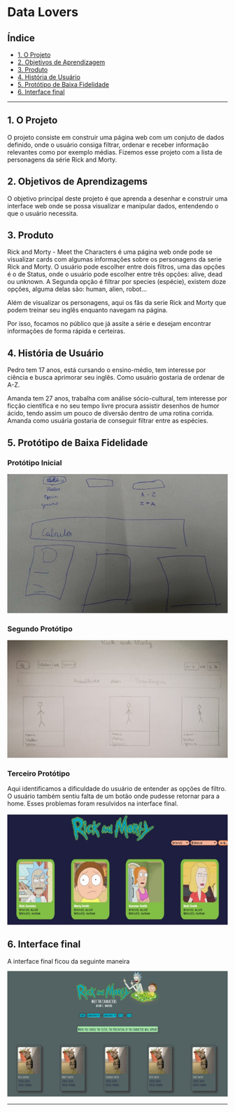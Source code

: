 # Data Lovers

## Índice

* [1. O Projeto](#1-O-Projeto)
* [2. Objetivos de Aprendizagem](#2-objetivos-de-aprendizagem)
* [3. Produto](#3-Produto)
* [4. História de Usuário](#4-História-de-Usuário)
* [5. Protótipo de Baixa Fidelidade](#5-Protótipo-de-Baixa-Fidelidade)
* [6. Interface final](#6-Interface-final)

***

## 1. O Projeto

O projeto consiste em construir uma página web com um conjuto de dados definido,
onde o usuário consiga filtrar, ordenar e receber informação relevantes como por exemplo médias.
Fizemos esse projeto com a lista de personagens da série Rick and Morty.



## 2. Objetivos de Aprendizagems

O objetivo principal deste projeto é que aprenda a desenhar e construir uma interface web onde se possa visualizar e manipular dados, entendendo o que o usuário necessita.


## 3. Produto

Rick and Morty - Meet the Characters é uma página web onde pode se visualizar cards com algumas informações sobre os personagens
da serie Rick and Morty. O usuário pode escolher entre dois filtros, uma das opções é o de Status, onde o usuário pode escolher entre três opções: alive, dead ou unknown. A Segunda opção é filtrar por species (espécie), existem doze opções, alguma delas são: human, alien, robot...

Além de visualizar os personagens, aqui os fãs da serie Rick and Morty que podem treinar seu inglês enquanto
navegam na página.

Por isso, focamos no público que já assite a série e desejam encontrar informações de forma rápida e certeiras.



## 4. História de Usuário

Pedro tem 17 anos, está cursando o ensino-médio, tem interesse por ciência e busca aprimorar seu inglês. Como usuário gostaria de ordenar de A-Z.

Amanda tem 27 anos, trabalha com análise sócio-cultural, tem interesse por ficção científica e no seu tempo livre procura assistir desenhos de humor ácido, tendo assim um pouco de diversão dentro de uma rotina corrida.
Amanda como usuária gostaria de conseguir filtrar entre as espécies.



## 5. Protótipo de Baixa Fidelidade

### Protótipo Inicial
![prot1](prot1.jpeg)


### Segundo Protótipo
![prot2](prot2.jpeg)


### Terceiro Protótipo

Aqui identificamos a dificuldade do usuário de entender as opções de filtro. O usuário também sentiu falta de um botão onde pudesse retornar para a home. Esses problemas foram resulvidos na interface final.

![prot3](prot3.jpeg)

## 6. Interface final

A interface final ficou da seguinte maneira

![prot4](prot4.jpg)

***
